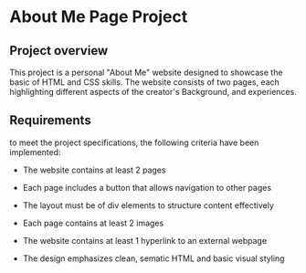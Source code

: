 # About Me Page Project

## Project overview
This project is a personal "About Me" website designed to showcase the basic of HTML and CSS skills. The website consists of two pages, each highlighting different aspects of the creator's Background, and experiences.

## Requirements

to meet the project specifications, the following criteria have been implemented:

- The website contains at least 2 pages

- Each page includes a button that allows navigation to other pages

- The layout must be of div elements to structure content effectively

- Each page contains at least 2 images

- The website contains at least 1 hyperlink to an external webpage

- The design emphasizes clean, sematic HTML and basic visual styling
